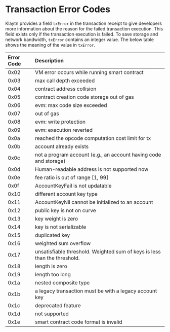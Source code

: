 # Transaction Error Codes

Klaytn provides a field `txError` in the transaction receipt to give developers more information about the reason for the failed transaction execution. This field exists only if the transaction execution is failed. To save storage and network bandwidth, `txError` contains an integer value. The below table shows the meaning of the value in `txError`.

| Error Code | Description                                                                           |
| :--------- | :------------------------------------------------------------------------------------ |
| 0x02       | VM error occurs while running smart contract                                          |
| 0x03       | max call depth exceeded                                                               |
| 0x04       | contract address collision                                                            |
| 0x05       | contract creation code storage out of gas                                             |
| 0x06       | evm: max code size exceeded                                                           |
| 0x07       | out of gas                                                                            |
| 0x08       | evm: write protection                                                                 |
| 0x09       | evm: execution reverted                                                               |
| 0x0a       | reached the opcode computation cost limit for tx                                      |
| 0x0b       | account already exists                                                                |
| 0x0c       | not a program account (e.g., an account having code and storage)   |
| 0x0d       | Human-readable address is not supported now                                           |
| 0x0e       | fee ratio is out of range [1, 99] |
| 0x0f       | AccountKeyFail is not updatable                                                       |
| 0x10       | different account key type                                                            |
| 0x11       | AccountKeyNil cannot be initialized to an account                                     |
| 0x12       | public key is not on curve                                                            |
| 0x13       | key weight is zero                                                                    |
| 0x14       | key is not serializable                                                               |
| 0x15       | duplicated key                                                                        |
| 0x16       | weighted sum overflow                                                                 |
| 0x17       | unsatisfiable threshold. Weighted sum of keys is less than the threshold.             |
| 0x18       | length is zero                                                                        |
| 0x19       | length too long                                                                       |
| 0x1a       | nested composite type                                                                 |
| 0x1b       | a legacy transaction must be with a legacy account key                                |
| 0x1c       | deprecated feature                                                                    |
| 0x1d       | not supported                                                                         |
| 0x1e       | smart contract code format is invalid                                                 |
